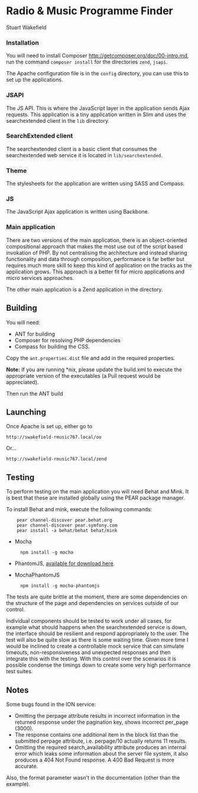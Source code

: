 # Radio & Music Programme Finder

Stuart Wakefield



### Installation

You will need to install Composer http://getcomposer.org/doc/00-intro.md, run
the command `composer install` for the directories `zend`, `jsapi`.

The Apache configuration file is in the `config` directory, you can use this
to set up the applications.

### JSAPI

The JS API. This is where the JavaScript layer in the application sends Ajax
requests. This application is a tiny application written in Slim and uses the
searchextended client in the `lib` directory.

### SearchExtended client

The searchextended client is a basic client that consumes the searchextended
web service it is located in `lib/searchextended`.

### Theme

The stylesheets for the application are written using SASS and Compass.

### JS

The JavaScript Ajax application is written using Backbone.

### Main application

There are two versions of the main application, there is an object-oriented
compositional approach that makes the most use out of the script based 
invokation of PHP. By not centralising the architecture and instead sharing
functionality and data through composition, performance is far better but 
requires much more skill to keep this kind of application on the tracks as
the application grows. This approach is a better fit for micro applications 
and micro services approaches. 

The other main application is a Zend application in the directory.

## Building

You will need:

- ANT for building
- Composer for resolving PHP dependencies
- Compass for building the CSS. 

Copy the `ant.properties.dist` file and add in the required properties.

**Note:** If you are running *nix, please update the build.xml to execute the 
appropriate version of the executables (a Pull request would be appreciated). 

Then run the ANT build

## Launching

Once Apache is set up, either go to

	http://swakefield-rmusic767.local/oo

Or...
	
	http://swakefield-rmusic767.local/zend

## Testing

To perform testing on the main application you will need Behat and Mink. It is
best that these are installed globally using the PEAR package manager. 

To install Behat and mink, execute the following commands:

		pear channel-discover pear.behat.org
		pear channel-discover pear.symfony.com
		pear install -a behat/behat behat/mink
	
- Mocha

		npm install -g mocha

- PhantomJS, [available for download here][phantomjs].
- MochaPhantomJS

		npm install -g mocha-phantomjs

The tests are quite brittle at the moment, there are some dependencies on the 
structure of the page and dependencies on services outside of our control. 

Individual components should be tested to work under all cases, for example what
should happens when the searchextended service is down, the interface should be 
resilient and respond appropriately to the user. The test will also be quite 
slow as there is some waiting time. Given more time I would be inclined to 
create a controllable mock service that can simulate timeouts, 
non-responsiveness and unexpected responses and then integrate this with the 
testing. With this control over the scenarios it is possible condense the 
timings down to create some very high performance test suites.

## Notes

Some bugs found in the ION service:

- Omitting the perpage attribute results in incorrect information in the 
  returned response under the pagination key, shows incorrect per_page (3000).
- The response contains one additional item in the block list than the submitted
  perpage attribute, i.e. perpage/10 actually returns 11 results.
- Omitting the required search_availability attribute produces an internal error
  which leaks some information about the server file system, it also produces a
  404 Not Found response. A 400 Bad Request is more accurate.

Also, the format parameter wasn't in the documentation (other than the example).

[phantomjs]:http://phantomjs.org/download.html